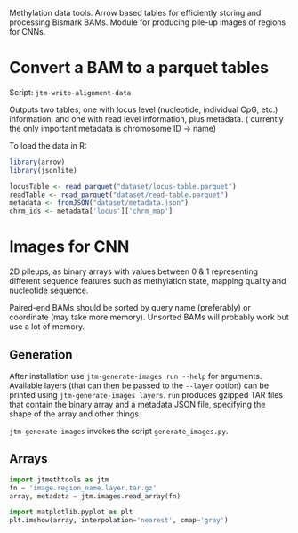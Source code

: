 Methylation data tools. Arrow based tables for efficiently storing and processing Bismark BAMs. Module for producing pile-up images of regions for CNNs.

# Convert a BAM to a parquet tables
Script: `jtm-write-alignment-data`

Outputs two tables, one with locus level (nucleotide, individual CpG, etc.) information, and one with read level information, plus metadata. (
currently the only important metadata is chromosome ID -> name)

To load the data in R:
```R
library(arrow)
library(jsonlite)

locusTable <- read_parquet("dataset/locus-table.parquet")
readTable <- read_parquet("dataset/read-table.parquet")
metadata <- fromJSON("dataset/metadata.json")
chrm_ids <- metadata['locus']['chrm_map']
```

# Images for CNN
2D pileups, as binary arrays with values between 0 & 1 representing different sequence features such as methylation state, 
mapping quality and nucleotide sequence.

Paired-end BAMs should be sorted by query name (preferably) or coordinate (may take more memory). Unsorted BAMs
will probably work but use a lot of memory.

## Generation
After installation use `jtm-generate-images run --help` for arguments. Available layers (that can then be passed
to the `--layer` option) can be printed using `jtm-generate-images layers`. `run` produces gzipped TAR files that
contain the binary array and a metadata JSON file, specifying the shape of the array and other things.

`jtm-generate-images` invokes the script `generate_images.py`. 

## Arrays
```python
import jtmethtools as jtm
fn = 'image.region_name.layer.tar.gz'
array, metadata = jtm.images.read_array(fn)

import matplotlib.pyplot as plt
plt.imshow(array, interpolation='nearest', cmap='gray')
```
